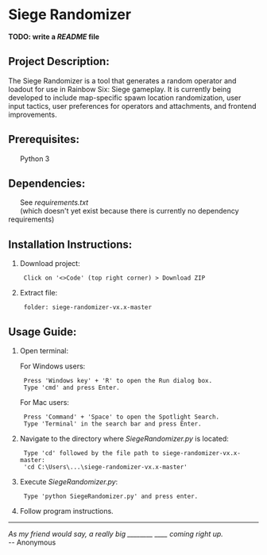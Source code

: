 # Siege Randomizer

**TODO: write a *README* file**  

## Project Description: 
The Siege Randomizer is a tool that generates a random operator and loadout for use in Rainbow Six: Siege gameplay. It is currently being developed to include map-specific spawn location randomization, user input tactics, user preferences for operators and attachments, and frontend improvements.

## Prerequisites: 
&nbsp;&nbsp;&nbsp;&nbsp;&nbsp;&nbsp;Python 3

## Dependencies: 
&nbsp;&nbsp;&nbsp;&nbsp;&nbsp;&nbsp;See *requirements.txt*  
&nbsp;&nbsp;&nbsp;&nbsp;&nbsp;&nbsp;(which doesn't yet exist because there is currently no dependency requirements)

## Installation Instructions:
1. Download project:

		Click on '<>Code' (top right corner) > Download ZIP

2. Extract file:

		folder: siege-randomizer-vx.x-master

## Usage Guide: 
1. Open terminal: 
	
	For Windows users: 

		Press 'Windows key' + 'R' to open the Run dialog box.
		Type 'cmd' and press Enter.
	
	For Mac users: 

		Press 'Command' + 'Space' to open the Spotlight Search. 
		Type 'Terminal' in the search bar and press Enter. 

2. Navigate to the directory where *SiegeRandomizer.py* is located:
	
		Type 'cd' followed by the file path to siege-randomizer-vx.x-master: 
		'cd C:\Users\...\siege-randomizer-vx.x-master'

3. Execute *SiegeRandomizer.py*:
	
		Type 'python SiegeRandomizer.py' and press enter.

4. Follow program instructions.

---

*As my friend would say, a really big ________ ____ coming right up.*  
-- Anonymous
